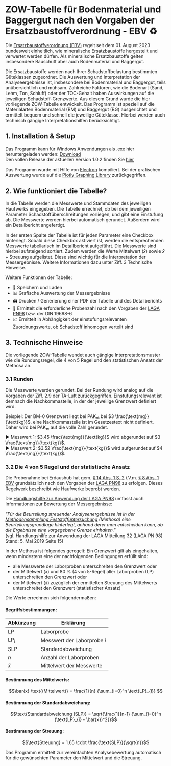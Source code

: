 # ZOW-Tabelle für Bodenmaterial und Baggergut nach den Vorgaben der Ersatzbaustoffverordnung - EBV ♻️

Die [Ersatzbaustoffverordnung (EBV)](https://www.gesetze-im-internet.de/ersatzbaustoffv/) regelt seit dem 01. August 2023 bundesweit einheitlich, wie mineralische Ersatzbaustoffe hergestellt und verwertet werden dürfen. Als mineralische Ersatzbaustoffe gelten insbesondere Bauschutt aber auch Bodenmaterial und Baggergut. 

Die Ersatzbaustoffe werden nach Ihrer Schadstoffbelastung bestimmten Güteklassen zugeordnet. Die Auswertung und Interpretation der Analyseergebnisse ist, insbesondere bei Bodenmaterial und Baggergut, teils unübersichtlich und mühsam. Zahlreiche Faktoren, wie die Bodenart (Sand, Lehm, Ton, Schluff) oder der TOC-Gehalt haben Auswirkungen auf die jeweiligen Schadstoff-Grenzwerte. Aus diesem Grund wurde die hier vorliegende ZOW-Tabelle entwickelt. Das Programm ist speziell auf die Materialarten Bodenmaterial (BM) und Baggergut (BG) ausgerichtet und ermittelt bequem und schnell die jeweilige Güteklasse. Hierbei werden auch technisch gängige Interpretationshilfen berücksichtigt. 

## 1. Installation & Setup

Das Programm kann für Windows Anwendungen als .exe hier heruntergeladen werden: [Download](https://github.com/Fladimir97/ZOW-Tabelle-Boden-EBV/releases/download/v.1.0.2/Bodenauswertung-1.0.2.Setup.exe)  
Den vollen Release der aktuellen Version 1.0.2 finden Sie [hier](https://github.com/Fladimir97/ZOW-Tabelle-Boden-EBV/releases/tag/v.1.0.2)

Das Programm wurde mit Hilfe von [Electron](https://www.electronjs.org/) kompiliert.
Bei der grafischen Auswertung wurde auf die [Plotly Graphing Library](https://plotly.com/javascript/) zurückgegriffen.

## 2. Wie funktioniert die Tabelle?

In die Tabelle werden die Messwerte und Stammdaten des jeweiligen Haufwerks eingegeben. Die Tabelle errechnet, ob bei dem jeweiligen Parameter Schadstoffüberschreitungen vorliegen, und gibt eine Einstufung ab. Die Messwerte werden hierbei automatisch gerundet. Außerdem wird ein Detailbericht angefertigt. 

In der ersten Spalte der Tabelle ist für jeden Parameter eine Checkbox hinterlegt. Sobald diese Checkbox aktiviert ist, werden die entsprechenden Messwerte tabellarisch im Detailbericht aufgeführt. Die Messwerte sind hierbei aufsteigend sortiert. Zudem werden die Werte  Mittelwert ($\bar{x}$) sowie $\bar{x} + \text{Streuung}$ aufgelistet. Diese sind wichtig für die Interpretation der Messergebnisse. Weitere Informationen dazu unter Ziff. 3 Technische Hinweise.

Weitere Funktionen der Tabelle:

- 💾 Speichern und Laden
- 📊 Grafische Auswertung der Messergebnisse
- 🖨️ Drucken / Generierung einer PDF der Tabelle und des Detailberichts
- 🧪 Ermittelt die erforderliche Probenzahl nach den Vorgaben der [LAGA PN98](https://www.laga-online.de/documents/m-32_pn98_red-aend_2019_mai_1562758999.pdf) bzw. der DIN 19698-6
- 📈 Ermittelt in Abhängigkeit der einstufungsrelevanten Zuordnungswerte, ob Schadstoff inhomogen verteilt sind

## 3. Technische Hinweise

Die vorliegende ZOW-Tabelle wendet auch gängige Interpretationsmuster wie die Rundungsregel, die 4 von 5 Regel und den statistischen Ansatz der Methosa an. 

### 3.1 Runden

Die Messwerte werden gerundet. Bei der Rundung wird analog auf die Vorgaben der Ziff. 2.9 der TA-Luft zurückgegriffen. Einstufungsrelevant ist demnach die Nachkommastelle, in der der jeweilige Grenzwert definiert wird.

Beispiel: Der BM-0 Grenzwert liegt bei PAK₁₆ bei $3 \frac{\text{mg}}{\text{kg}}$. eine Nachkommastelle ist im Gesetzestext nicht definiert. Daher wird bei PAK₁₆ auf die volle Zahl gerundet. 

▶️ Messwert 1: $3.45 \frac{\text{mg}}{\text{kg}}$ wird abgerundet auf $3 \frac{\text{mg}}{\text{kg}}$.  
▶️ Messwert 2: $3.52 \frac{\text{mg}}{\text{kg}}$ wird aufgerundet auf $4 \frac{\text{mg}}{\text{kg}}$.

### 3.2 Die 4 von 5 Regel und der statistische Ansatz

Die Probenahme bei Erdaushub hat gem. [§ 14 Abs. 1 S. 2](https://www.gesetze-im-internet.de/ersatzbaustoffv/__14.html) i.V.m. [§ 8 Abs. 1 EBV](https://www.gesetze-im-internet.de/ersatzbaustoffv/__8.html) grundsätzlich nach den Vorgaben der [LAGA PN98](https://www.laga-online.de/documents/m-32_pn98_red-aend_2019_mai_1562758999.pdf) zu erfolgen. Dieses Regelwerk beschreibt wie Haufwerke beprobt werden. 

Die [Handlungshilfe zur Anwendung der LAGA PN98](https://www.laga-online.de/documents/hinweise_pn98_stand_2019_mai_1564665128.pdf) umfasst auch Informationen zur Bewertung der Messergebnisse:  

*"Für die Beurteilung streuender Analysenergebnisse ist in der [Methodensammlung Feststoffuntersuchung](https://www.umweltbundesamt.de/sites/default/files/medien/359/dokumente/20210615_methodensammlungfeststoffuntersuchung_v2_final_0.pdf) (Methosa) eine Beurteilungsgrundlage hinterlegt, anhand derer man entscheiden kann, ob die Ergebnisse eine vorgegebene Grenze einhalten."*  
(vgl. Handlungshilfe zur Anwendung der LAGA Mitteilung 32 (LAGA PN 98) Stand: 5. Mai 2019 Seite 15)

In der Methosa ist folgendes geregelt: Ein Grenzwert gilt als eingehalten, wenn mindestens eine der nachfolgenden Bedingungen erfüllt sind:  
- alle Messwerte der Laborproben unterschreiten den Grenzwert oder
- der Mittelwert ($\bar{x}$) und 80 % (4 von 5-Regel) aller Laborproben (LP) unterschreiten den Grenzwert oder
- der Mittelwert ($\bar{x}$) zuzüglich der ermittelten Streuung des Mittelwerts unterschreitet den Grenzwert (statistischer Ansatz)

Die Werte errechnen sich folgendermaßen:

#### Begriffsbestimmungen:

| Abkürzung         | Erklärung                       |
|-------------------|---------------------------------|
|$\text{LP}$               | Laborprobe                      | 
|$\text{LP}_{i}$              | Messwert der Laborprobe $i$     | 
|$\text{SLP}$              | Standardabweichung              | 
|$n$                | Anzahl der Laborproben          | 
|$\bar{x}$                | Mittelwert der Messwerte        | 

#### Bestimmung des Mittelwerts:
```math
\bar{x}  \text{(Mittelwert)} = \frac{1}{n} {\sum_{i=0}^n \text{LP}_{i}}  
```
#### Bestimmung der Standardabweichung:
```math
\text{Standardabweichung (SLP)} =  \sqrt{\frac{1}{n-1} {\sum_{i=0}^n (\text{LP}_{i} - \bar{x})^2}}
```
#### Bestimmung der Streuung:
```math
\text{Streuung}  = 1.65 \cdot  \frac{\text{SLP}}{\sqrt{n}}
```
Das Programm ermittelt zur vereinfachten Analysebewertung automatisch für die gewünschten Parameter den Mittelwert und die Streuung.
